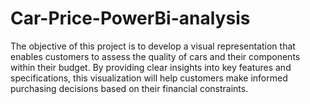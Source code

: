 # Car-Price-PowerBi-analysis
The objective of this project is to develop a visual representation that enables customers to assess the quality of cars and their components within their budget. By providing clear insights into key features and specifications, this visualization will help customers make informed purchasing decisions based on their financial constraints.
